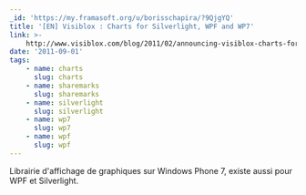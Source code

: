 ```yaml
---
_id: 'https://my.framasoft.org/u/borisschapira/?9QjgYQ'
title: '[EN] Visiblox : Charts for Silverlight, WPF and WP7'
link: >-
    http://www.visiblox.com/blog/2011/02/announcing-visiblox-charts-for-windows-phone-7
date: '2011-09-01'
tags:
    - name: charts
      slug: charts
    - name: sharemarks
      slug: sharemarks
    - name: silverlight
      slug: silverlight
    - name: wp7
      slug: wp7
    - name: wpf
      slug: wpf
---
```


<div class="markdown"><p>Librairie d'affichage de graphiques sur Windows Phone 7, existe aussi pour WPF et Silverlight.
</p></div>
